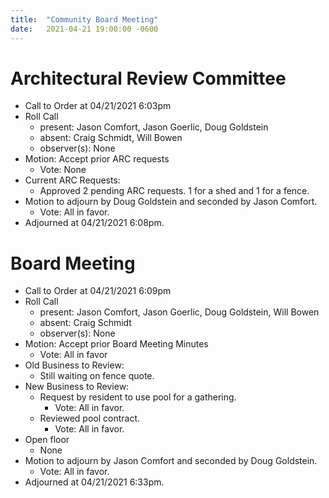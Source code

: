 ```yaml
---
title:  "Community Board Meeting"
date:   2021-04-21 19:00:00 -0600
---
```


# Architectural Review Committee

- Call to Order at 04/21/2021 6:03pm
- Roll Call
    - present: Jason Comfort, Jason Goerlic, Doug Goldstein
    - absent: Craig Schmidt, Will Bowen
    - observer(s): None
- Motion: Accept prior ARC requests
  - Vote: None
- Current ARC Requests:
  - Approved 2 pending ARC requests. 1 for a shed and 1 for a fence.
- Motion to adjourn by Doug Goldstein and seconded by Jason Comfort.
  - Vote: All in favor.
- Adjourned at 04/21/2021 6:08pm.

# Board Meeting

- Call to Order at 04/21/2021 6:09pm
- Roll Call
    - present: Jason Comfort, Jason Goerlic, Doug Goldstein, Will Bowen
    - absent: Craig Schmidt
    - observer(s): None
- Motion: Accept prior Board Meeting Minutes
  - Vote: All in favor
- Old Business to Review:
  - Still waiting on fence quote.
- New Business to Review:
  - Request by resident to use pool for a gathering.
    - Vote: All in favor.
  - Reviewed pool contract.
    - Vote: All in favor.
- Open floor
  - None
- Motion to adjourn by Jason Comfort and seconded by Doug Goldstein.
  - Vote: All in favor.
- Adjourned at 04/21/2021 6:33pm.

